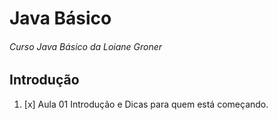 # Java Básico
###### Curso Java Básico da Loiane Groner

## Introdução

1. [x] Aula 01 Introdução e Dicas para quem está começando.
